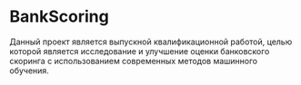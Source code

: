 # BankScoring
Данный проект является выпускной квалификационной работой, целью которой является исследование и улучшение оценки банковского скоринга с использованием современных методов машинного обучения.
